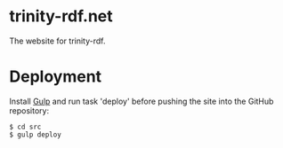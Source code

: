 # trinity-rdf.net
The website for trinity-rdf.

# Deployment
Install [Gulp](https://gulpjs.com/) and run task 'deploy' before pushing the site into the GitHub repository:

```
$ cd src
$ gulp deploy
```